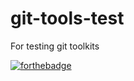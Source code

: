 # git-tools-test

For testing git toolkits

[![forthebadge](https://forthebadge.com/images/badges/its-not-a-lie-if-you-believe-it.svg)](https://forthebadge.com)
